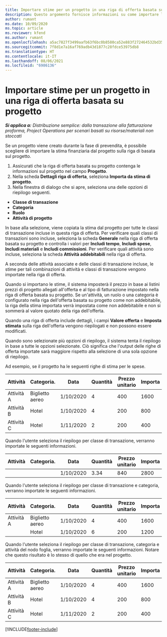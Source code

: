 ```yaml
---
title: Importare stime per un progetto in una riga di offerta basata su progetto - semplice
description: Questo argomento fornisce informazioni su come importare le stime da un progetto a una riga di offerta.
author: rumant
ms.date: 10/09/2020
ms.topic: article
ms.reviewer: kfend
ms.author: rumant
ms.openlocfilehash: a5ac7827f3499aafb63f6bc0b8580ca52e883f272464532bd353170a12b3ae55
ms.sourcegitcommit: 7f8d1e7a16af769adb43d1877c28fdce53975db8
ms.translationtype: HT
ms.contentlocale: it-IT
ms.lasthandoff: 08/06/2021
ms.locfileid: "6986136"
---
```

# <a name="import-estimates-for-a-project-to-a-project-based-quote-line"></a>Importare stime per un progetto in una riga di offerta basata su progetto 

_**Si applica a:** Distribuzione semplice: dalla transazione alla fatturazione proforma, Project Operations per scenari basati su risorse/materiali non stoccati_

Se un progetto viene creato durante la fase di prevendita, è possibile scegliere di importare la stima finanziaria dal progetto sulla riga di basata sul progetto.

1. Assicurati che la riga di offerta basata su progetto contenga le informazioni sul progetto nel campo **Progetto**.
2. Nella scheda **Dettagli riga di offerta**, seleziona **Importa da stima di progetto**.
3. Nella finestra di dialogo che si apre, seleziona una delle opzioni di riepilogo seguenti.

  - **Classe di transazione**
  - **Categoria**
  - **Ruolo** 
  - **Attività di progetto**

In base alla selezione, viene copiata la stima dal progetto per tutte le classi di transazione incluse in questa riga di offerta. Per verificare quali classi di transazioni sono incluse, seleziona la scheda **Generale** nella riga di offerta basata su progetto e controlla i valori per **Includi tempo**, **Includi spese**, **Includi materiali** e **Includi commissioni**.  Per verificare quali attività sono incluse, seleziona la scheda **Attività addebitabili** nella riga di offerta.

A seconda delle attività associate e delle classi di transazione incluse, le stime per tali combinazioni di attività e classi di transazione vengono importate nella riga di offerta.

Quando si importano le stime, il sistema imposterà il prezzo in base ai listini prezzi di progetto allegati all'offerta e al tipo di fatturazione impostato nella riga di offerta basata su progetto. Se un'attività, un ruolo o una categoria è configurato nella riga dell'offerta basata su progetto come non addebitabile, la riga della stima importata verrà impostata come non addebitabile e non si sommerà al valore quotato della riga dell'offerta.

Quando una riga di offerta include dettagli, i campi **Valore offerta** e **Imposta stimata** sulla riga dell'offerta vengono riepilogati e non possono essere modificati.

Quando sono selezionate più opzioni di riepilogo, il sistema tenta il riepilogo in base a tutte le opzioni selezionate. Ciò significa che l'output delle righe di offerta importate sarà maggiore rispetto alla selezione di una sola opzione di riepilogo.

Ad esempio, se il progetto ha le seguenti righe di stima per le spese.

| Attività | Categoria. | Data | Quantità | Prezzo unitario | Importa |
| --- | --- | --- | --- | --- | --- |
| Attività A | Biglietto aereo | 1/10/2020 | 4 | 400 | 1600 |
| Attività B | Hotel | 1/10/2020 | 4 | 200 | 800 |
| Attività C | Hotel | 1/11/2020 | 2 | 200 | 400 |

Quando l'utente seleziona il riepilogo per classe di transazione, verranno importate le seguenti informazioni.

| Attività | Categoria. | Data | Quantità | Prezzo unitario | Importa |
| --- | --- | --- | --- | --- | --- |
|||1/10/2020 | 3.34 | 840 | 2800 |

Quando l'utente seleziona il riepilogo per classe di transazione e categoria, verranno importate le seguenti informazioni.

| Attività | Categoria. | Data | Quantità | Prezzo unitario | Importa |
| --- | --- | --- | --- | --- | --- |
| Attività A | Biglietto aereo | 1/10/2020 | 4 | 400 | 1600 |
| | Hotel | 1/10/2020 | 6 | 200 | 1200 |

Quando l'utente seleziona il riepilogo per classe di transazione, categoria e attività del nodo foglia, verranno importate le seguenti informazioni. Notare che questo risultato è lo stesso di quello che era nel progetto.

| Attività | Categoria. | Data | Quantità | Prezzo unitario | Importa |
| --- | --- | --- | --- | --- | --- |
| Attività A | Biglietto aereo | 1/10/2020 | 4 | 400 | 1600 |
| Attività B | Hotel | 1/10/2020 | 4 | 200 | 800 |
| Attività C | Hotel | 1/11/2020 | 2 | 200 | 400 |


[!INCLUDE[footer-include](../../includes/footer-banner.md)]
